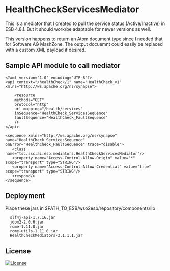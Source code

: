 # HealthCheckServicesMediator
This is a mediator that I created to pull the service status (Active/Inactive) in ESB 4.8.1. But it should work/be adaptable for newer versions as well.

This version happens to return an Atom document type since I needed that for Software AG MashZone. The output docuemnt could easily be replaced with a custom XML payload if desired.


## Sample API module to call mediator
```
<?xml version="1.0" encoding="UTF-8"?>
<api context="/healthCheck/1" name="HealthCheck_v1" xmlns="http://ws.apache.org/ns/synapse">
   	
  	<resource 
  	methods="GET" 
  	protocol="http" 
  	url-mapping="/health/services"
  	inSequence="HealthCheck_ServicesSequence"
  	faultSequence="HealthCheck_FaultSequence"
  	/>
</api>

<sequence xmlns="http://ws.apache.org/ns/synapse" name="HealthCheck_ServicesSequence" onError="HealthCheck_FaultSequence" trace="disable">
   <class name="tsc.ssc.ai.esb.mediators.HealthCheckServicesMediator"/>
   <property name="Access-Control-Allow-Origin" value="*" scope="transport" type="STRING"/>
   <property name="Access-Control-Allow-Credential" value="true" scope="transport" type="STRING"/> 
   <respond/>
</sequence>
```

## Deployment
Place these jars in $PATH_TO_ESB/wso2esb/repository/components/lib
```
  slf4j-api-1.7.16.jar
  jdom2-2.0.6.jar
  rome-1.11.0.jar
  rome-utils-1.11.0.jar
  HealthCheckMediators-3.1.1.1.jar
```  
 

## License
[![License](http://img.shields.io/:license-apache2-blue.svg?style=flat-square)](https://www.apache.org/licenses/LICENSE-2.0) 
